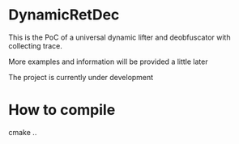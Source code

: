# DynamicRetDec
This is the PoC of a universal dynamic lifter and deobfuscator with collecting trace.

More examples and information will be provided a little later

The project is currently under development

# How to compile
cmake ..
